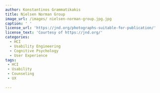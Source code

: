 ```yaml
---
author: Konstantinos Grammatikakis
title: Nielsen Norman Group
image_url: /images/ nielsen-norman-group.jpg.jpg
caption: ' '
license_url: 'https://jnd.org/photographs-suitable-for-publication/'
license_text: 'Courtesy of https://jnd.org/'
categories:
  - HCI
  - Usability Engineering
  - Cognitive Psychology
  - User Experience
tags:
 - HCI
 - Usability
 - Counseling
 - UX
 
---
```

